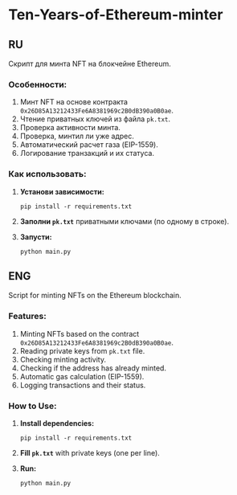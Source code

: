 # Ten-Years-of-Ethereum-minter

## RU

Скрипт для минта NFT на блокчейне Ethereum.

### Особенности:

1.  Минт NFT на основе контракта `0x26D85A13212433Fe6A8381969c2B0dB390a0B0ae`.
2.  Чтение приватных ключей из файла `pk.txt`.
3.  Проверка активности минта.
4.  Проверка, минтил ли уже адрес.
5.  Автоматический расчет газа (EIP-1559).
6.  Логирование транзакций и их статуса.

### Как использовать:

1.  **Установи зависимости:**
    
        pip install -r requirements.txt
        
    
2.  **Заполни `pk.txt`** приватными ключами (по одному в строке).
    
3.  **Запусти:**
    
        python main.py
        
    

## ENG

Script for minting NFTs on the Ethereum blockchain.

### Features:

1.  Minting NFTs based on the contract `0x26D85A13212433Fe6A8381969c2B0dB390a0B0ae`.
2.  Reading private keys from `pk.txt` file.
3.  Checking minting activity.
4.  Checking if the address has already minted.
5.  Automatic gas calculation (EIP-1559).
6.  Logging transactions and their status.

### How to Use:

1.  **Install dependencies:**
    
        pip install -r requirements.txt
        
    
2.  **Fill `pk.txt`** with private keys (one per line).
    
3.  **Run:**
    
        python main.py
        
